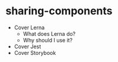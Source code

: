 # sharing-components

* Cover Lerna
  * What does Lerna do?
  * Why should I use it?
* Cover Jest
* Cover Storybook
